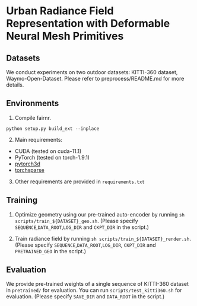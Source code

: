 # Urban Radiance Field Representation with Deformable Neural Mesh Primitives

## Datasets
We conduct experiments on two outdoor datasets: KITTI-360 dataset, Waymo-Open-Dataset.
Please refer to preprocess/README.md for more details.

## Environments

1. Compile fairnr.
```
python setup.py build_ext --inplace
```

2. Main requirements:
- CUDA (tested on cuda-11.1)
- PyTorch (tested on torch-1.9.1)
- [pytorch3d](https://pytorch3d.org/)
- [torchsparse](https://github.com/mit-han-lab/torchsparse)

3. Other requirements are provided in `requirements.txt`

## Training
1. Optimize geometry using our pre-trained auto-encoder by running `sh scripts/train_${DATASET}_geo.sh`. (Please specify `SEQUENCE`,`DATA_ROOT`,`LOG_DIR` and `CKPT_DIR` in the script.)

2. Train radiance field by running `sh scripts/train_${DATASET}_render.sh`. (Please specify `SEQUENCE`,`DATA_ROOT`,`LOG_DIR`, `CKPT_DIR` and `PRETRAINED_GEO` in the script.)

## Evaluation

We provide pre-trained weights of a single sequence of KITTI-360 dataset in `pretrained/` for evaluation.
You can run `scripts/test_kitti360.sh` for evaluation. (Please specify `SAVE_DIR` and `DATA_ROOT` in the script.)
